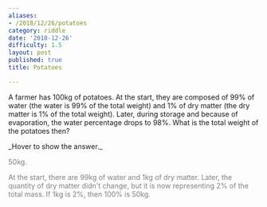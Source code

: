 ```yaml
---
aliases:
- /2018/12/26/potatoes
category: riddle
date: '2018-12-26'
difficulty: 1.5
layout: post
published: true
title: Potatoes

---
```


A farmer has 100kg of potatoes. At the start, they are composed of 99% of water (the water is 99% of the total weight) and 1% of dry matter (the dry matter is 1% of the total weight). 
Later, during storage and because of evaporation, the water percentage drops to 98%. 
What is the total weight of the potatoes then?



<div markdown="1" class='answer-title'>_Hover to show the answer._
</div>
<div class='answer-wrapper'>
<div markdown="1" class='answer' style="color: grey">

50kg.

At the start, there are 99kg of water and 1kg of dry matter. 
Later, the quantity of dry matter didn't change, but it is now representing 2% of the total mass. 
If 1kg is 2%, then 100% is 50kg. 

</div>
</div>
